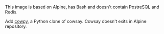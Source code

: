 This image is based on Alpine, has Bash and doesn't contain PostreSQL and Redis.

Add [cowpy](https://github.com/jeffbuttars/cowpy), a Python clone of cowsay. Cowsay doesn't exits in Alpine repository.
